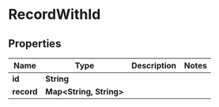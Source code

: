 
# RecordWithId

## Properties
Name | Type | Description | Notes
------------ | ------------- | ------------- | -------------
**id** | **String** |  | 
**record** | **Map&lt;String, String&gt;** |  | 



